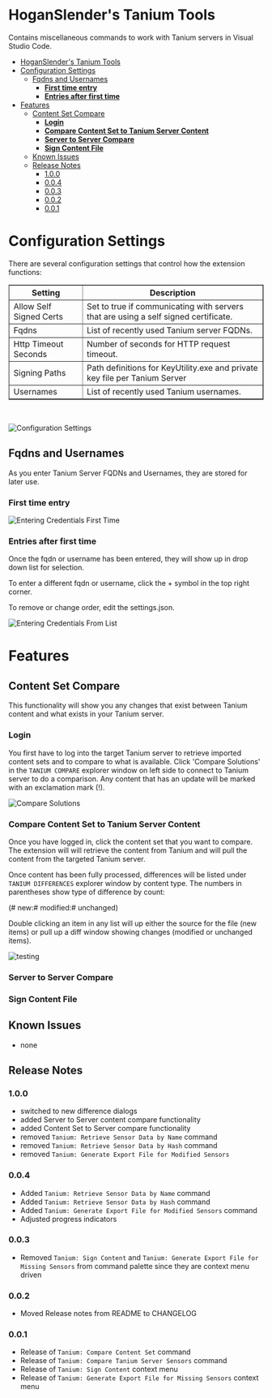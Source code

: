 # HoganSlender's Tanium Tools

Contains miscellaneous commands to work with Tanium servers in Visual Studio Code.

- [HoganSlender's Tanium Tools](#hoganslenders-tanium-tools)
- [Configuration Settings](#configuration-settings)
  - [Fqdns and Usernames](#fqdns-and-usernames)
    - [**First time entry**](#first-time-entry)
    - [**Entries after first time**](#entries-after-first-time)
- [Features](#features)
  - [Content Set Compare](#content-set-compare)
    - [**Login**](#login)
    - [**Compare Content Set to Tanium Server Content**](#compare-content-set-to-tanium-server-content)
    - [**Server to Server Compare**](#server-to-server-compare)
    - [**Sign Content File**](#sign-content-file)
  - [Known Issues](#known-issues)
  - [Release Notes](#release-notes)
    - [1.0.0](#100)
    - [0.0.4](#004)
    - [0.0.3](#003)
    - [0.0.2](#002)
    - [0.0.1](#001)

# Configuration Settings
There are several configuration settings that control how the extension functions:

<table border=1>
  <thead>
    <tr>
      <th>Setting</th>
      <th>Description</th>
    </tr>
  </thead>
  <tbody>
    <tr>
      <td>Allow Self Signed Certs</td>
      <td>Set to true if communicating with servers that are using a self signed certificate.</td>
    </tr>
    <tr>
      <td>Fqdns</td>
      <td>List of recently used Tanium server FQDNs.</td>
    </tr>
    <tr>
      <td>Http Timeout Seconds</td>
      <td>Number of seconds for HTTP request timeout.</td>
    </tr>
    <tr>
      <td>Signing Paths</td>
      <td>Path definitions for KeyUtility.exe and private key file per Tanium Server</td>
    </tr>
    <tr>
      <td>Usernames</td>
      <td>List of recently used Tanium usernames.</td>
    </tr>
  </tbody>
</table>
<br/>

![Configuration Settings](./media/configuration_settings.gif)


## Fqdns and Usernames
As you enter Tanium Server FQDNs and Usernames, they are stored for later use.

### **First time entry**

![Entering Credentials First Time](./media/entering_credentials.gif)

### **Entries after first time**

Once the fqdn or username has been entered, they will show up in drop down list for selection. 

To enter a different fqdn or username, click the + symbol in the top right corner. 

To remove or change order, edit the settings.json.

![Entering Credentials From List](./media/entering_credentials_list.gif)

# Features

## Content Set Compare
This functionality will show you any changes that exist between Tanium content and what exists in your Tanium server.

### **Login**

You first have to log into the target Tanium server to retrieve imported content sets and to compare to what is available. Click 'Compare Solutions' in the `TANIUM COMPARE` explorer window on left side to connect to Tanium server to do a comparison. Any content that has an update will be marked with an exclamation mark (!).

![Compare Solutions](./media/compare_solutions_login.gif)

### **Compare Content Set to Tanium Server Content**
Once you have logged in, click the content set that you want to compare. The extension will will retrieve the content from Tanium and will pull the content from the targeted Tanium server.

Once content has been fully processed, differences will be listed under `TANIUM DIFFERENCES` explorer window by content type. The numbers in parentheses show type of difference by count:

(# new:# modified:# unchanged)

Double clicking an item in any list will up either the source for the file (new items) or pull up a diff window showing changes (modified or unchanged items).

![testing](./media/compare_content_set_to_server_content.gif)

### **Server to Server Compare**

### **Sign Content File**
## Known Issues
* none
## Release Notes
### 1.0.0 
* switched to new difference dialogs
* added Server to Server content compare functionality
* added Content Set to Server compare functionality
* removed `Tanium: Retrieve Sensor Data by Name` command
* removed `Tanium: Retrieve Sensor Data by Hash` command
* removed `Tanium: Generate Export File for Modified Sensors`
  
### 0.0.4
* Added `Tanium: Retrieve Sensor Data by Name` command
* Added `Tanium: Retrieve Sensor Data by Hash` command
* Added `Tanium: Generate Export File for Modified Sensors` command
* Adjusted progress indicators
### 0.0.3
* Removed `Tanium: Sign Content` and `Tanium: Generate Export File for Missing Sensors` from command palette since they are context menu driven
### 0.0.2
* Moved Release notes from README to CHANGELOG
### 0.0.1
* Release of `Tanium: Compare Content Set` command
* Release of `Tanium: Compare Tanium Server Sensors` command
* Release of `Tanium: Sign Content` context menu
* Release of `Tanium: Generate Export File for Missing Sensors` context menu
